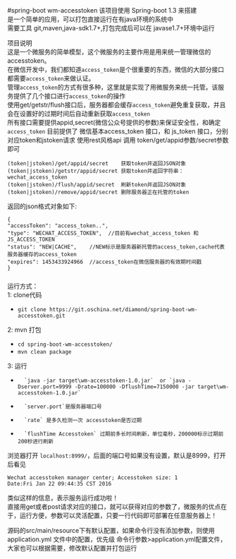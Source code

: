 #spring-boot wm-accesstoken
该项目使用 Spring-boot 1.3 来搭建   
是一个简单的应用，可以打包直接运行在有java环境的系统中   
需要工具  git,maven,java-sdk1.7+,打包完成后可以在 javase1.7+环境中运行   

项目说明    
这是一个微服务的简单模型，这个微服务的主要作用是用来统一管理微信的accesstoken。    
在微信开发中，我们都知道`access_token`是个很重要的东西，微信的大部分接口都需要`access_token`来做认证。    
管理`access_token`的方式有很多种，这里就是实现了用微服务来统一托管。该服务提供了几个接口进行`access_token`的操作    
使用get/getstr/flush接口后，服务器都会缓存`access_token`避免重复获取，并且会在设置好的过期时间后自动重新获取`access_token`    
所有接口需要提供appid,secret(微信公众号提供的参数)来保证安全性，和确定`access_token`
目前提供了 微信基本access_token 接口，和 js_token 接口，分别对应token和jstoken请求   使用rest风格api  调用 token/get/appid参数/secret参数 即可 

	(token|jstoken)/get/appid/secret	获取token并返回JSON对象
	(token|jstoken)/getstr/appid/secret	获取token并返回字符串：  wechat_access_token
	(token|jstoken)/flush/appid/secret	刷新token并返回JSON对象
	(token|jstoken)/remove/appid/secret	删除服务器正在托管的token

	
	
返回的json格式对象如下:
	
	{
    "accessToken": "access_token..",
    "type": "WECHAT_ACCESS_TOKEN",  //目前有wechat_access_token 和 JS_ACCESS_TOKEN
    "status": "NEW|CACHE",    //NEW标示是服务器新托管的access_token,cache代表服务器缓存的access_token
    "expires": 1453433924966  //access_token在微信服务器的有效期时间戳
	}	
    
###    

运行方式：    
1: clone代码
*    `git clone https://git.oschina.net/diamond/spring-boot-wm-accesstoken.git`    

2: mvn 打包
*	`cd spring-boot-wm-accesstoken/ `
*	`mvn clean package`
	
3: 运行    

*       `java -jar target\wm-accesstoken-1.0.jar`  or `java -Dserver.port=9999 -Drate=100000 -DflushTime=7150000 -jar target\wm-accesstoken-1.0.jar`  
*		`server.port`是服务器端口号  
*		`rate` 是多久检测一次 accesstoken是否过期  
*		`flushTime Accesstoken` 过期前多长时间刷新，单位毫秒，200000标示过期前200秒进行刷新  

浏览器打开 `localhost:8999/`，后面的端口号如果没有设置，默认是8999，打开后看见    

	Wechat accesstoken manager center; Accesstoken size: 1
	Date:Fri Jan 22 09:44:35 CST 2016
类似这样的信息，表示服务运行成功啦！    
直接用get或者post请求对应的接口，就可以获得对应的参数了，微服务的优点在于，运行方便，参数可以灵活配置，只要一行代码即可部署在任意服务器上！    

源码的src/main/resource下有默认配置，如果命令行没有添加参数，则使用 application.yml 文件中的配置，优先级  命令行参数>application.yml配置文件，大家也可以根据需要，修改默认配置并打包运行
